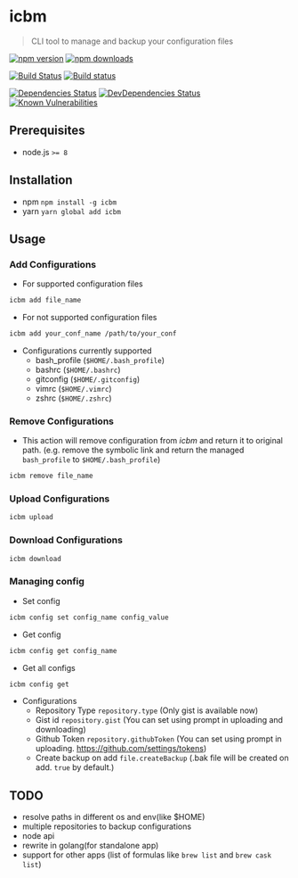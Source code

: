 # icbm

> CLI tool to manage and backup your configuration files

[![npm version](https://img.shields.io/npm/v/icbm.svg)](https://npmjs.org/package/icbm)
[![npm downloads](https://img.shields.io/npm/dm/icbm.svg)](https://npmjs.org/package/icbm)

[![Build Status](https://travis-ci.org/kimxogus/icbm.svg?branch=master)](https://travis-ci.org/kimxogus/icbm)
[![Build status](https://ci.appveyor.com/api/projects/status/1m7wtxfif2b1thh8/branch/master?svg=true)](https://ci.appveyor.com/project/kimxogus/icbm/branch/master)

[![Dependencies Status](https://david-dm.org/kimxogus/icbm/status.svg)](https://david-dm.org/kimxogus/icbm)
[![DevDependencies Status](https://david-dm.org/kimxogus/icbm/dev-status.svg)](https://david-dm.org/kimxogus/icbm?type=dev)
[![Known Vulnerabilities](https://snyk.io/test/github/kimxogus/icbm/badge.svg)](https://snyk.io/test/github/kimxogus/icbm)

## Prerequisites

- node.js `>= 8`

## Installation

- npm `npm install -g icbm`
- yarn `yarn global add icbm`

## Usage

### Add Configurations

- For supported configuration files

```bash
icbm add file_name
```

- For not supported configuration files

```bash
icbm add your_conf_name /path/to/your_conf
```

- Configurations currently supported
  - bash_profile (`$HOME/.bash_profile`)
  - bashrc (`$HOME/.bashrc`)
  - gitconfig (`$HOME/.gitconfig`)
  - vimrc (`$HOME/.vimrc`)
  - zshrc (`$HOME/.zshrc`)

### Remove Configurations

- This action will remove configuration from _icbm_ and return it to original path.
  (e.g. remove the symbolic link and return the managed `bash_profile` to `$HOME/.bash_profile`)

```bash
icbm remove file_name
```

### Upload Configurations

```bash
icbm upload
```

### Download Configurations

```bash
icbm download
```

### Managing config

- Set config

```bash
icbm config set config_name config_value
```

- Get config

```bash
icbm config get config_name
```

- Get all configs

```bash
icbm config get
```

- Configurations
  - Repository Type `repository.type` (Only gist is available now)
  - Gist id `repository.gist` (You can set using prompt in uploading and downloading)
  - Github Token `repository.githubToken` (You can set using prompt in uploading. https://github.com/settings/tokens)
  - Create backup on add `file.createBackup` (.bak file will be created on add. `true` by default.)

## TODO

- resolve paths in different os and env(like $HOME)
- multiple repositories to backup configurations
- node api
- rewrite in golang(for standalone app)
- support for other apps (list of formulas like `brew list` and `brew cask list`)
